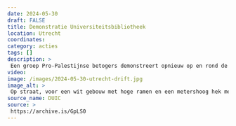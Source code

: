 ```yaml
---
date: 2024-05-30
draft: FALSE
title: Demonstratie Universiteitsbibliotheek
location: Utrecht
coordinates: 
category: acties
tags: []
description: > 
 Een groep Pro-Palestijnse betogers demonstreert opnieuw op en rond de binnenplaats van de Universiteitsbibliotheek aan de Drift. De Universiteit Utrecht sluit de toegangspoort af. Ook politie is aanwezig. 
video: 
image: /images/2024-05-30-utrecht-drift.jpg
image_alt: > 
 Op straat, voor een wit gebouw met hoge ramen en een metershoog hek met donkere spijlen en goude punten, zitten en staan tientallen mensen, op de rug gezien. Zij hebben bordjes en spandoeken bij zicht ter ondersteuning van Palestina, met teksten zoals (in het Engels) 'Schaam je UU',en 'UU stop met het verdedigen van genocide'. Tegen het het geleund zit een drietal mensen, waarvan één met een microfoon de groep toespreekt. Aan de andere zijde, achter het hek, zitten verschillende mensen die keffiyeh dragen naast een aantal kleurrijke kampeertenten. Op de voorgrond passeren twee voetgangers en een fietser, die toekijken. 
source_name: DUIC
source: > 
 https://archive.is/GpLS0
---
```

